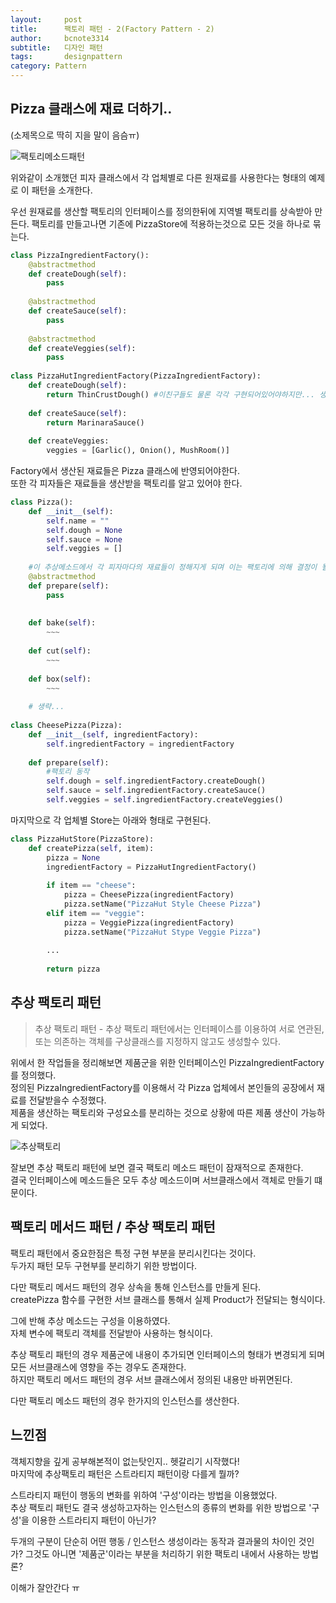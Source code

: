 ```yaml
---
layout:     post
title:      팩토리 패턴 - 2(Factory Pattern - 2)
author:     bcnote3314
subtitle:  	디자인 패턴
tags: 		designpattern
category: Pattern
---
```



## Pizza 클래스에 재료 더하기.. 

(소제목으로 딱히 지을 말이 음슴ㅠ)

![팩토리메소드패턴](http://drive.google.com/uc?export=view&id=1ABWBpNnATv9yBjCP88QQORgB1-3j6sMN)

위와같이 소개했던 피자 클래스에서 각 업체별로 다른 원재료를 사용한다는 형태의 예제로 이 패턴을 소개한다.  

우선 원재료를 생산할 팩토리의 인터페이스를 정의한뒤에 지역별 팩토리를 상속받아 만든다. 
팩토리를 만들고나면 기존에 PizzaStore에 적용하는것으로 모든 것을 하나로 묶는다.

```python
class PizzaIngredientFactory():
	@abstractmethod
	def createDough(self):
		pass
		
	@abstractmethod
	def createSauce(self):
		pass
	
	@abstractmethod
	def createVeggies(self):
		pass
		
class PizzaHutIngredientFactory(PizzaIngredientFactory):
	def createDough(self):
		return ThinCrustDough() #이친구들도 물론 각각 구현되어있어야하지만... 생략!
		
	def createSauce(self):
		return MarinaraSauce()
		
	def createVeggies:
		veggies = [Garlic(), Onion(), MushRoom()]
```

Factory에서 생산된 재료들은 Pizza 클래스에 반영되어야한다.  
또한 각 피자들은 재료들을 생산받을 팩토리를 알고 있어야 한다.  

```python
class Pizza():
	def __init__(self):
		self.name = ""
		self.dough = None
		self.sauce = None
		self.veggies = []
		
	#이 추상메소드에서 각 피자마다의 재료들이 정해지게 되며 이는 팩토리에 의해 결정이 될것이다.
	@abstractmethod
	def prepare(self): 
		pass
	
	
	def bake(self):
		~~~
	
	def cut(self):
		~~~
	
	def box(self):
		~~~
	
	# 생략...
	
class CheesePizza(Pizza):
	def __init__(self, ingredientFactory):
		self.ingredientFactory = ingredientFactory
	
	def prepare(self):
		#팩토리 동작
		self.dough = self.ingredientFactory.createDough()
		self.sauce = self.ingredientFactory.createSauce()
		self.veggies = self.ingredientFactory.createVeggies()
```

마지막으로 각 업체별 Store는 아래와 형태로 구현된다.  

```python
class PizzaHutStore(PizzaStore):
	def createPizza(self, item):
		pizza = None
		ingredientFactory = PizzaHutIngredientFactory()
		
		if item == "cheese":
			pizza = CheesePizza(ingredientFactory)
			pizza.setName("PizzaHut Style Cheese Pizza")
		elif item == "veggie":
			pizza = VeggiePizza(ingredientFactory)
			pizza.setName("PizzaHut Stype Veggie Pizza")
		
		...
		
		return pizza
```

## 추상 팩토리 패턴

> 추상 팩토리 패턴 - 추상 팩토리 패턴에서는 인터페이스를 이용하여 서로 연관된, 또는 의존하는 객체를 구상클래스를 지정하지 않고도 생성할수 있다.

위에서 한 작업들을 정리해보면 제품군을 위한 인터페이스인 PizzaIngredientFactory를 정의했다.  
정의된 PizzaIngredientFactory를 이용해서 각 Pizza 업체에서 본인들의 공장에서 재료를 전달받을수 수정했다.  
제품을 생산하는 팩토리와 구성요소를 분리하는 것으로 상황에 따른 제품 생산이 가능하게 되었다.  

![추상팩토리](http://drive.google.com/uc?export=view&id=1F38rIfofoEWMBo0dWxTvptM3LRlpgJ0d)

잘보면 추상 팩토리 패턴에 보면 결국 팩토리 메소드 패턴이 잠재적으로 존재한다.  
결국 인터페이스에 메소드들은 모두 추상 메소드이며 서브클래스에서 객체로 만들기 떄문이다.


## 팩토리 메서드 패턴 / 추상 팩토리 패턴

팩토리 패턴에서 중요한점은 특정 구현 부분을 분리시킨다는 것이다.  
두가지 패턴 모두 구현부를 분리하기 위한 방법이다.
  
다만 팩토리 메서드 패턴의 경우 상속을 통해 인스턴스를 만들게 된다.  
createPizza 함수를 구현한 서브 클래스를 통해서 실제 Product가 전달되는 형식이다.  

그에 반해 추상 메소드는 구성을 이용하였다.  
자체 변수에 팩토리 객체를 전달받아 사용하는 형식이다.

추상 팩토리 패턴의 경우 제품군에 내용이 추가되면 인터페이스의 형태가 변경되게 되며 모든 서브클래스에 영향을 주는 경우도 존재한다.  
하지만 팩토리 메서드 패턴의 경우 서브 클래스에서 정의된 내용만 바뀌면된다.

다만 팩토리 메소드 패턴의 경우 한가지의 인스턴스를 생산한다. 

## 느낀점

객체지향을 깊게 공부해본적이 없는탓인지.. 헷갈리기 시작했다!  
마지막에 추상팩토리 패턴은 스트라티지 패턴이랑 다를게 뭘까?

스트라티지 패턴이 행동의 변화를 위하여 '구성'이라는 방법을 이용했었다.  
추상 팩토리 패턴도 결국 생성하고자하는 인스턴스의 종류의 변화를 위한 방법으로 '구성'을 이용한 스트라티지 패턴이 아닌가?  

두개의 구분이 단순히 어떤 행동 / 인스턴스 생성이라는 동작과 결과물의 차이인 것인가?
그것도 아니면 '제품군'이라는 부분을 처리하기 위한 팩토리 내에서 사용하는 방법론?  

이해가 잘안간다 ㅠ


